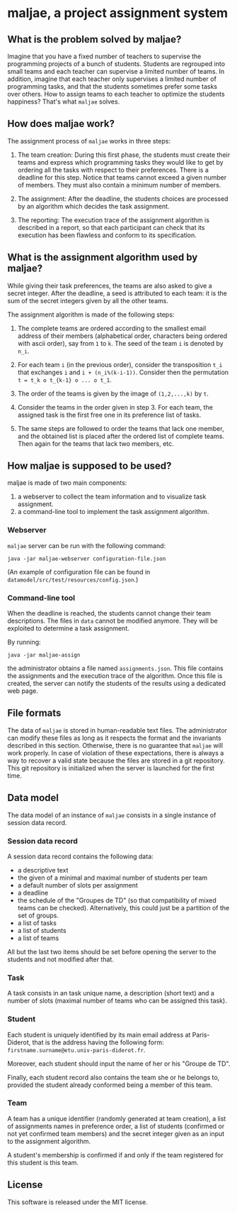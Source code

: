 # maljae, a project assignment system

## What is the problem solved by maljae?

Imagine that you have a fixed number of teachers to supervise the
programming projects of a bunch of students. Students are regrouped
into small teams and each teacher can supervise a limited number of
teams. In addition, imagine that each teacher only supervises a limited
number of programming tasks, and that the students sometimes prefer some
tasks over others. How to assign teams to each teacher to optimize the
students happiness? That's what `maljae` solves.

## How does maljae work?

The assignment process of `maljae` works in three steps:

1. The team creation: During this first phase, the students must create
   their teams and express which programming tasks they would like to
   get by ordering all the tasks with respect to their preferences.
   There is a deadline for this step. Notice that teams cannot exceed
   a given number of members. They must also contain a minimum number
   of members.

2. The assignment: After the deadline, the students choices are
   processed by an algorithm which decides the task assignment.

3. The reporting: The execution trace of the assignment algorithm
   is described in a report, so that each participant can check that
   its execution has been flawless and conform to its specification.

## What is the assignment algorithm used by maljae?

While giving their task preferences, the teams are also asked to give
a secret integer. After the deadline, a seed is attributed to each team: it
is the sum of the secret integers given by all the other teams.

The assignment algorithm is made of the following steps:

1. The complete teams are ordered according to the smallest email address of
   their members (alphabetical order, characters being ordered with
   ascii order), say from `1` to `k`. The seed of the team `i` is denoted by `n_i`.
   
2. For each team `i` (in the previous order), consider the
   transposition `t_i` that exchanges `i` and `i +
   (n_i%(k-i-1))`. Consider then the permutation `t = t_k o t_{k-1} o
   ... o t_1`.
   
3. The order of the teams is given by the image of `(1,2,...,k)`
   by `t`.
   
4. Consider the teams in the order given in step 3. For each team, the
   assigned task is the first free one in its preference list of tasks.

5. The same steps are followed to order the teams that lack one
   member, and the obtained list is placed after the ordered list of
   complete teams. Then again for the teams that lack two members, etc.

## How maljae is supposed to be used?

maljae is made of two main components:
1. a webserver to collect the team information and to visualize task assignment.
2. a command-line tool to implement the task assignment algorithm.

### Webserver

`maljae` server can be run with the following command:

```
java -jar maljae-webserver configuration-file.json
```

(An example of configuration file can be found in `datamodel/src/test/resources/config.json`.)

### Command-line tool

When the deadline is reached, the students cannot change their team
descriptions. The files in `data` cannot be modified anymore. They
will be exploited to determine a task assignment.

By running:

```
java -jar maljae-assign
```

the administrator obtains a file named `assignments.json`. This file
contains the assignments and the execution trace of the
algorithm. Once this file is created, the server can notify the
students of the results using a dedicated web page.

## File formats

The data of `maljae` is stored in human-readable text files. The
administrator can modify these files as long as it respects the format
and the invariants described in this section. Otherwise, there is no
guarantee that `maljae` will work properly. In case of violation of
these expectations, there is always a way to recover a valid state
because the files are stored in a git repository. This git repository
is initialized when the server is launched for the first time.

## Data model

The data model of an instance of `maljae` consists in a single instance of session data record.

### Session data record 

A session data record contains the following data: 

 - a descriptive text
 - the given of a minimal and maximal number of students per team 
 - a default number of slots per assignment
 - a deadline
 - the schedule of the "Groupes de TD" (so that compatibility of mixed teams can be checked). Alternatively, this could just be a partition of the set of groups. 
 - a list of tasks
 - a list of students 
 - a list of teams
 
 All but the last two items should be set before opening the server to the students and not modified after that.
 
### Task

 A task consists in an task unique name, a description (short text) and a number of slots (maximal number of teams who can be assigned this task). 
  
### Student

 Each student is uniquely identified by its main email address at Paris-Diderot, that is the address having the following form: `firstname.surname@etu.univ-paris-diderot.fr`.
 
 Moreover, each student should input the name of her or his "Groupe de TD".
 
 Finally, each student record also contains the team she or he belongs to, provided the student already conformed being a member of this team. 
 
### Team

A team has a unique identifier (randomly generated at team creation), a list of assignments names in preference order, a list of students (confirmed or not yet confirmed team members) and the secret integer given as an input to the assignment algorithm.
 
A student's membership is confirmed if and only if the team registered for this student is this team.
 
## License

This software is released under the MIT license.
